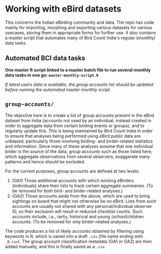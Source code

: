# Working with eBird datasets

This concerns the Indian eBirding community and data. The repo has code mainly for importing, morphing and exporting various datasets for various usecases, storing them in appropriate forms for further use. It also contains a master script that automates many of Bird Count India's regular (monthly) data tasks.

## Automated BCI data tasks

**One master R script linked to a master batch file to run several monthly data tasks in one go: `master-monthly-script.R`**

*If latest users data is available, the group accounts list should be updated before running the automated master monthly script.*

## `group-accounts/`

The objective here is to create a list of group accounts present in the eBird dataset from India (accounts not used by an individual, instead created in order to aggregate data from certain birding events or groups), and to regularly update this. This is being maintained by Bird Count India in order to ensure that analyses being performed using eBird public data are unbiased, particularly those involving birding- and birder-related statistics and information. Since many of these analyses assume that one individual birder is the source of the data, group accounts such as those listed here, which aggregate observations from several observers, exaggerate many patterns and hence should be excluded.

For the current purposes, group accounts are defined at two levels: 
  1. (GA1) Those additional accounts with which existing eBirders (individuals) share their lists to track certain aggregate summaries. (To be removed for both bird- and birder-related analyses.) 
  2. (GA2) Those accounts aside from the above, which are used to bring sightings on board that might not otherwise be on eBird. Lists from such accounts are usually not shared with any personal/individual observer ID, so their exclusion will result in reduced checklist counts. Such accounts include, i.a., rarity, historical and young (school)children accounts. (To be removed for only birder-related analyses.)
 
The code produces a list of likely accounts obtained by filtering using keywords in R, which is saved into a draft `.csv` (file name ending with `_0.csv`). The group account classification metadata (GA1 or GA2) are then added manually, and this is finally saved as a `.csv`.

